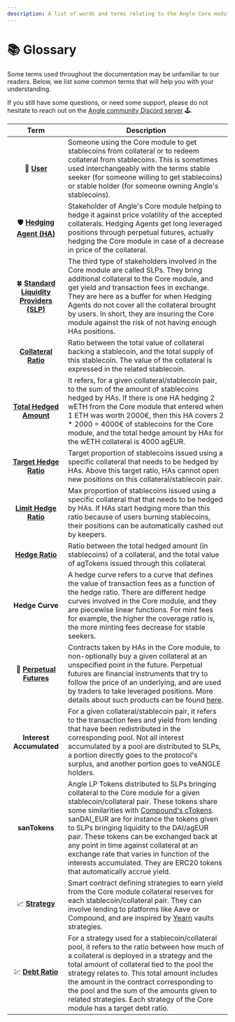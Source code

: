 ```yaml
---
description: A list of words and terms relating to the Angle Core module
---
```


# 📚 Glossary

Some terms used throughout the documentation may be unfamiliar to our readers. Below, we list some common terms that will help you with your understanding.

If you still have some questions, or need some support, please do not hesitate to reach out on the [Angle community Discord server](https://discord.gg/67WSSZqBG6) 🕹️.

|                                            Term                                             | Description                                                                                                                                                                                                                                                                                                                                                                                                                                                                                                                          |
| :-----------------------------------------------------------------------------------------: | ------------------------------------------------------------------------------------------------------------------------------------------------------------------------------------------------------------------------------------------------------------------------------------------------------------------------------------------------------------------------------------------------------------------------------------------------------------------------------------------------------------------------------------ |
|                               💱 [**User**](stable-seekers/)                                | Someone using the Core module to get stablecoins from collateral or to redeem collateral from stablecoins. This is sometimes used interchangeably with the terms stable seeker (for someone willing to get stablecoins) or stable holder (for someone owning Angle's stablecoins).                                                                                                                                                                                                                                                   |
|                        🛡️ [**Hedging Agent (HA)**](hedging-agents/)                         | Stakeholder of Angle's Core module helping to hedge it against price volatility of the accepted collaterals. Hedging Agents get long leveraged positions through perpetual futures, actually hedging the Core module in case of a decrease in price of the collateral.                                                                                                                                                                                                                                                               |
|         🍀 [**Standard Liquidity Providers (SLP)**](standard-liquidity-providers/)          | The third type of stakeholders involved in the Core module are called SLPs. They bring additional collateral to the Core module, and get yield and transaction fees in exchange. They are here as a buffer for when Hedging Agents do not cover all the collateral brought by users. In short, they are insuring the Core module against the risk of not having enough HAs positions.                                                                                                                                                |
|         [**Collateral Ratio**](https://docs.angle.money/concepts/collateral-ratio)          | Ratio between the total value of collateral backing a stablecoin, and the total supply of this stablecoin. The value of the collateral is expressed in the related stablecoin.                                                                                                                                                                                                                                                                                                                                                       |
|               [**Total Hedged Amount**](hedging-agents/#has-covered-amounts)                | It refers, for a given collateral/stablecoin pair, to the sum of the amount of stablecoins hedged by HAs. If there is one HA hedging 2 wETH from the Core module that entered when 1 ETH was worth 2000€, then this HA covers 2 \* 2000 = 4000€ of stablecoins for the Core module, and the total hedge amount by HAs for the wETH collateral is 4000 agEUR.                                                                                                                                                                         |
| [**Target Hedge Ratio**](hedging-agents/faq-ha.md#what-is-exactly-implied-by-hedging-ratio) | Target proportion of stablecoins issued using a specific collateral that needs to be hedged by HAs. Above this target ratio, HAs cannot open new positions on this collateral/stablecoin pair.                                                                                                                                                                                                                                                                                                                                       |
|                [**Limit Hedge Ratio**](hedging-agents/#has-covered-amounts)                 | Max proportion of stablecoins issued using a specific collateral that that needs to be hedged by HAs. If HAs start hedging more than this ratio because of users burning stablecoins, their positions can be automatically cashed out by keepers.                                                                                                                                                                                                                                                                                    |
|    [**Hedge Ratio**](hedging-agents/faq-ha.md#what-is-exactly-implied-by-hedging-ratio)     | Ratio between the total hedged amount (in stablecoins) of a collateral, and the total value of agTokens issued through this collateral.                                                                                                                                                                                                                                                                                                                                                                                              |
|                                       **Hedge Curve**                                       | A hedge curve refers to a curve that defines the value of transaction fees as a function of the hedge ratio. There are different hedge curves involved in the Core module, and they are piecewise linear functions. For mint fees for example, the higher the coverage ratio is, the more minting fees decrease for stable seekers.                                                                                                                                                                                                  |
|                🔮 [**Perpetual Futures**](hedging-agents/#perpetual-futures)                | Contracts taken by HAs in the Core module, to non-optionally buy a given collateral at an unspecified point in the future. Perpetual futures are financial instruments that try to follow the price of an underlying, and are used by traders to take leveraged positions. More details about such products can be found [here](https://academy.binance.com/en/articles/what-are-perpetual-futures-contracts).                                                                                                                       |
|                                  **Interest Accumulated**                                   | For a given collateral/stablecoin pair, it refers to the transaction fees and yield from lending that have been redistributed in the corresponding pool. Not all interest accumulated by a pool are distributed to SLPs, a portion directly goes to the protocol's surplus, and another portion goes to veANGLE holders.                                                                                                                                                                                                             |
|                                        **sanTokens**                                        | Angle LP Tokens distributed to SLPs bringing collateral to the Core module for a given stablecoin/collateral pair. These tokens share some similarities with [Compound's cTokens](https://compound.finance/docs/ctokens). sanDAI_EUR are for instance the tokens given to SLPs bringing liquidity to the DAI/agEUR pair. These tokens can be exchanged back at any point in time against collateral at an exchange rate that varies in function of the interests accumulated. They are ERC20 tokens that automatically accrue yield. |
|                                📈 [**Strategy**](lending.md)                                | Smart contract defining strategies to earn yield from the Core module collateral reserves for each stablecoin/collateral pair. They can involve lending to platforms like Aave or Compound, and are inspired by [Yearn](https://docs.yearn.finance/resources/defi-glossary#yvault) vaults strategies.                                                                                                                                                                                                                                |
|                         💹 [**Debt Ratio**](lending.md#debt-ratio)                          | For a strategy used for a stablecoin/collateral pool, it refers to the ratio between how much of a collateral is deployed in a strategy and the total amount of collateral tied to the pool the strategy relates to. This total amount includes the amount in the contract corresponding to the pool and the sum of the amounts given to related strategies. Each strategy of the Core module has a target debt ratio.                                                                                                               |
